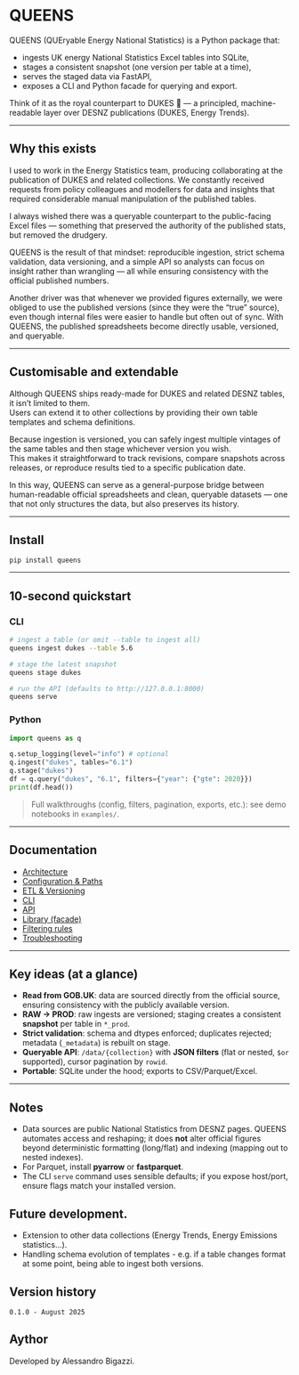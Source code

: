 # QUEENS  

QUEENS (QUEryable Energy National Statistics) is a Python package that:  

- ingests UK energy National Statistics Excel tables into SQLite,  
- stages a consistent snapshot (one version per table at a time),  
- serves the staged data via FastAPI,  
- exposes a CLI and Python facade for querying and export.  

Think of it as the royal counterpart to DUKES 👑 — a principled, machine-readable layer over DESNZ publications (DUKES, Energy Trends).  

---

## Why this exists  

I used to work in the Energy Statistics team, producing collaborating at the publication of DUKES and related collections. We constantly received requests from policy colleagues and modellers for data and insights that required considerable manual manipulation of the published tables.  

I always wished there was a queryable counterpart to the public-facing Excel files — something that preserved the authority of the published stats, but removed the drudgery.  

QUEENS is the result of that mindset: reproducible ingestion, strict schema validation, data versioning, and a simple API so analysts can focus on insight rather than wrangling — all while ensuring consistency with the official published numbers.  

Another driver was that whenever we provided figures externally, we were obliged to use the published versions (since they were the “true” source), even though internal files were easier to handle but often out of sync. With QUEENS, the published spreadsheets become directly usable, versioned, and queryable.  

---

## Customisable and extendable  

Although QUEENS ships ready-made for DUKES and related DESNZ tables, it isn’t limited to them.  
Users can extend it to other collections by providing their own table templates and schema definitions.  

Because ingestion is versioned, you can safely ingest multiple vintages of the same tables and then stage whichever version you wish.  
This makes it straightforward to track revisions, compare snapshots across releases, or reproduce results tied to a specific publication date.  

In this way, QUEENS can serve as a general-purpose bridge between human-readable official spreadsheets and clean, queryable datasets — one that not only structures the data, but also preserves its history.  

---

## Install

```
pip install queens
```

---

## 10-second quickstart

### CLI
```bash
# ingest a table (or omit --table to ingest all)
queens ingest dukes --table 5.6

# stage the latest snapshot
queens stage dukes

# run the API (defaults to http://127.0.0.1:8000)
queens serve
```

### Python
```python
import queens as q

q.setup_logging(level="info") # optional
q.ingest("dukes", tables="6.1")
q.stage("dukes")
df = q.query("dukes", "6.1", filters={"year": {"gte": 2020}})
print(df.head())
```

> Full walkthroughs (config, filters, pagination, exports, etc.): see demo notebooks in `examples/`.

---

## Documentation

- [Architecture](docs/architecture.md)
- [Configuration & Paths](docs/configuration.md)
- [ETL & Versioning](docs/versioning.md)
- [CLI](docs/cli.md)
- [API](docs/api.md)
- [Library (facade)](docs/library.md)
- [Filtering rules](docs/filters.md)
- [Troubleshooting](docs/troubleshooting.md)

---

## Key ideas (at a glance)

- **Read from GOB.UK**: data are sourced directly from the official source, ensuring consistency with the publicly available version.
- **RAW → PROD**: raw ingests are versioned; staging creates a consistent **snapshot** per table in `*_prod`.
- **Strict validation**: schema and dtypes enforced; duplicates rejected; metadata (`_metadata`) is rebuilt on stage.
- **Queryable API**: `/data/{collection}` with **JSON filters** (flat or nested, `$or` supported), cursor pagination by `rowid`.
- **Portable**: SQLite under the hood; exports to CSV/Parquet/Excel.

---

## Notes

- Data sources are public National Statistics from DESNZ pages. QUEENS automates access and reshaping; it does **not** alter official figures beyond deterministic formatting (long/flat) and indexing (mapping out to nested indexes).
- For Parquet, install **pyarrow** or **fastparquet**.
- The CLI `serve` command uses sensible defaults; if you expose host/port, ensure flags match your installed version.

## Future development.
- Extension to other data collections (Energy Trends, Energy Emissions statistics...).
- Handling schema evolution of templates - e.g. if a table changes format at some point, being able to ingest both versions.

## Version history
```
0.1.0 - August 2025
```

## Aythor
Developed by Alessandro Bigazzi.
